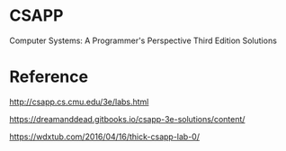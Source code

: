 # CSAPP
Computer Systems: A Programmer's Perspective Third Edition Solutions

# Reference
http://csapp.cs.cmu.edu/3e/labs.html

https://dreamanddead.gitbooks.io/csapp-3e-solutions/content/

https://wdxtub.com/2016/04/16/thick-csapp-lab-0/
